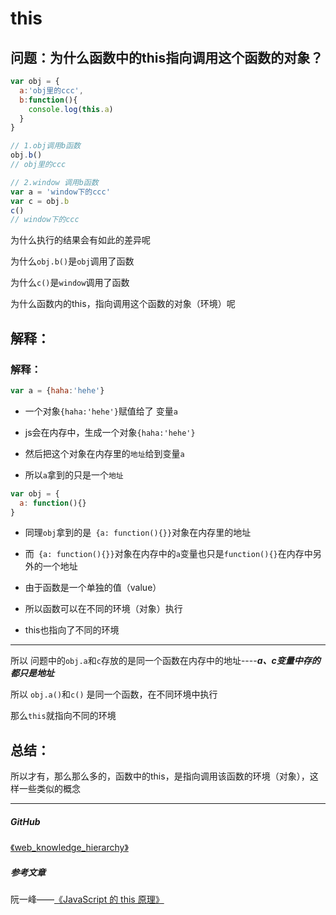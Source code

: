 # this

## 问题：为什么函数中的this指向调用这个函数的对象？

```js
var obj = {
  a:'obj里的ccc',
  b:function(){
    console.log(this.a)
  }
}

// 1.obj调用b函数
obj.b()
// obj里的ccc

// 2.window 调用b函数
var a = 'window下的ccc'
var c = obj.b  
c()
// window下的ccc
```

为什么执行的结果会有如此的差异呢

为什么`obj.b()`是`obj`调用了函数

为什么`c()`是`window`调用了函数

为什么函数内的this，指向调用这个函数的对象（环境）呢


## 解释：

### 解释：


```js
var a = {haha:'hehe'}
```

* 一个对象`{haha:'hehe'}`赋值给了 变量`a`

* js会在内存中，生成一个对象`{haha:'hehe'}`

* 然后把这个对象在内存里的`地址`给到变量`a`

* 所以`a`拿到的只是一个`地址`

```js
var obj = {
  a: function(){}
}
```

* 同理`obj`拿到的是` {a: function(){}}`对象在内存里的地址

* 而` {a: function(){}}`对象在内存中的`a`变量也只是`function(){}`在内存中另外的一个地址

* 由于函数是一个单独的值（value）

* 所以函数可以在不同的环境（对象）执行

* this也指向了不同的环境

---

所以 问题中的`obj.a`和`c`存放的是同一个函数在内存中的地址----***a、c变量中存的都只是地址***

所以  `obj.a()`和`c()` 是同一个函数，在不同环境中执行

那么`this`就指向不同的环境

## 总结：

所以才有，那么那么多的，函数中的this，是指向调用该函数的环境（对象），这样一些类似的概念


---

##### GitHub

[《web_knowledge_hierarchy》](https://github.com/guestccc/web_knowledge_hierarchy)

##### 参考文章

阮一峰——[《JavaScript 的 this 原理》](http://www.ruanyifeng.com/blog/2018/06/javascript-this.html)


